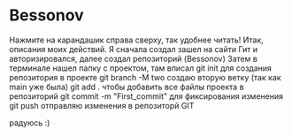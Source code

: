 
# Bessonov 
Нажмите на карандашик справа сверху, так удобнее читать!
Итак, описания моих действий.
Я сначала создал зашел на сайти Гит и авторизировался, далее создал репозиторий (Bessonov)
Затем в терминале нашел папку с проектом, там вписал  git init для создания репозитория в проекте
git branch -M two создаю вторую ветку (так как main уже была)
git add . чтобы добавить все файлы проекта в репозиторий
git commit -m "First_commit" для фиксирования изменения
git push отправляю изменения в репозиторй GIT

радуюсь :)
